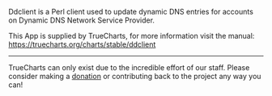 Ddclient is a Perl client used to update dynamic DNS entries for accounts on Dynamic DNS Network Service Provider.

This App is supplied by TrueCharts, for more information visit the manual: https://truecharts.org/charts/stable/ddclient

---

TrueCharts can only exist due to the incredible effort of our staff.
Please consider making a [donation](https://truecharts.org/docs/about/sponsor) or contributing back to the project any way you can!

